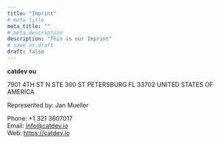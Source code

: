 ```yaml
---
title: "Imprint"
# meta title
meta_title: ""
# meta description
description: "This is our Imprint"
# save as draft
draft: false
---
```



__catdev ou__

7901 4TH ST N STE 300
ST PETERSBURG FL 33702 
UNITED STATES OF AMERICA

Represented by: Jan Mueller

Phone: +1 321 3607017  
Email: info@catdev.io  
Web: https://catdev.io  
